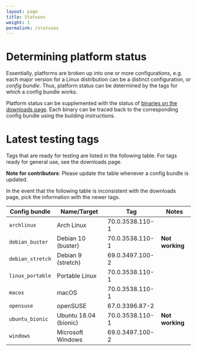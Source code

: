 ```yaml
---
layout: page
title: Statuses
weight: 1
permalink: /statuses
---
```


# Determining platform status

Essentially, platforms are broken up into one or more configurations, e.g. each major version for a Linux distribution can be a distinct configuration, or *config bundle*. Thus, platform status can be determined by the tags for which a config bundle works.

Platform status can be supplemented with the status of [binaries on the downloads page](https://ungoogled-software.github.io/ungoogled-chromium-binaries/). Each binary can be traced back to the corresponding config bundle using the building instructions.

# Latest testing tags

Tags that are ready for testing are listed in the following table. For tags ready for general use, see the downloads page.

**Note for contributors**: Please update the table whenever a config bundle is updated.

In the event that the following table is inconsistent with the downloads page, pick the information with the newer tags.

**Config bundle** | **Name/Target** | **Tag** | **Notes**
----------------- | --------------- | ------- | ---------
`archlinux` | Arch Linux | 70.0.3538.110-1
`debian_buster` | Debian 10 (buster) | 70.0.3538.110-1 | **Not working**
`debian_stretch` | Debian 9 (stretch) | 69.0.3497.100-2
`linux_portable` | Portable Linux | 70.0.3538.110-1
`macos` | macOS | 70.0.3538.110-1
`opensuse` | openSUSE | 67.0.3396.87-2
`ubuntu_bionic` | Ubuntu 18.04 (bionic) | 70.0.3538.110-1 | **Not working**
`windows` | Microsoft Windows | 69.0.3497.100-2
